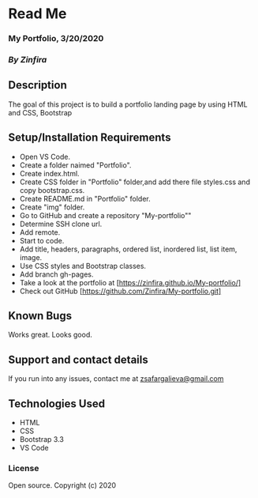 # Read Me

### My Portfolio, 3/20/2020

### _By Zinfira_

## Description

The goal of this project is to build a portfolio landing page by using HTML and CSS, Bootstrap

## Setup/Installation Requirements

* Open VS Code.
* Create a folder naimed "Portfolio".
* Create index.html.
* Create CSS folder in "Portfolio" folder,and add there file styles.css and copy bootstrap.css.
* Create README.md in "Portfolio" folder.
* Create "img" folder.
* Go to GitHub and create a repository "My-portfolio""
* Determine SSH clone url.
* Add remote.
* Start to code.
* Add title, headers, paragraphs, ordered list, inordered list, list item, image.
* Use CSS styles and Bootstrap classes.
* Add branch gh-pages.
* Take a look at the portfolio at [https://zinfira.github.io/My-portfolio/]
* Check out GitHub [https://github.com/Zinfira/My-portfolio.git]


## Known Bugs
Works great. Looks good. 

## Support and contact details

If you run into any issues, contact me at  <zsafargalieva@gmail.com>

## Technologies Used

* HTML
* CSS
* Bootstrap 3.3
* VS Code

### License
Open source.
Copyright (c) 2020